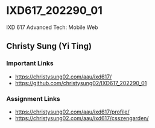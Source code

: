 # IXD617_202290_01
IXD 617 Advanced Tech: Mobile Web

## Christy Sung (Yi Ting)

### Important Links
- https://christysung02.com/aau/ixd617/
- https://github.com/christysung02/IXD617_202290_01

### Assignment Links
- https://christysung02.com/aau/ixd617/profile/
- https://christysung02.com/aau/ixd617/csszengarden/